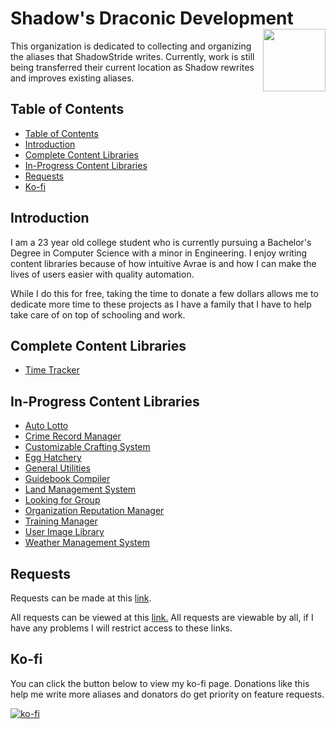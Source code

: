 <h1>Shadow's Draconic Development<img align="right" src="https://github.com/Shadow-Draconic-Development/.github/blob/60cb01e800f59566bbbd9f904bd0f9d2a96e8619/assets/main.png?raw=true" width="100px"></h1>

This organization is dedicated to collecting and organizing the aliases that ShadowStride writes. Currently, work is still being transferred their current location as Shadow rewrites and improves existing aliases.

## Table of Contents
- [Table of Contents](#table-of-contents)
- [Introduction](#introduction)
- [Complete Content Libraries](#complete-content-libraries)
- [In-Progress Content Libraries](#in-progress-content-libraries)
- [Requests](#requests)
- [Ko-fi](#ko-fi)

## Introduction
I am a 23 year old college student who is currently pursuing a Bachelor's Degree in Computer Science with a minor in Engineering. I enjoy writing content libraries because of how intuitive Avrae is and how I can make the lives of users easier with quality automation.

While I do this for free, taking the time to donate a few dollars allows me to dedicate more time to these projects as I have a family that I have to help take care of on top of schooling and work.

## Complete Content Libraries
- [Time Tracker](https://github.com/Shadow-Draconic-Development/Avrae-Time-Tracker)

## In-Progress Content Libraries
- [Auto Lotto](https://github.com/Shadow-Draconic-Development/Avrae-Auto-Lotto)
- [Crime Record Manager](https://github.com/Shadow-Draconic-Development/Avrae-Crime-Record-Manager)
- [Customizable Crafting System](https://github.com/Shadow-Draconic-Development/Avrae-Customizable-Crafting-System)
- [Egg Hatchery](https://github.com/Shadow-Draconic-Development/Avrae-Egg-Hatchery)
- [General Utilities](https://github.com/Shadow-Draconic-Development/Avrae-General-Utilities)
- [Guidebook Compiler](https://github.com/Shadow-Draconic-Development/Avrae-Guidebook-Compiler)
- [Land Management System](https://github.com/Shadow-Draconic-Development/Avrae-Land-Management-System)
- [Looking for Group](https://github.com/Shadow-Draconic-Development/Avrae-Looking-For-Group)
- [Organization Reputation Manager](https://github.com/Shadow-Draconic-Development/Avrae-Organization-Reputation-Manager)
- [Training Manager](https://github.com/Shadow-Draconic-Development/Avrae-Training-Manager)
- [User Image Library](https://github.com/Shadow-Draconic-Development/Avrae-User-Image-Library)
- [Weather Management System](https://github.com/Shadow-Draconic-Development/Avrae-Weather-Management-System)

## Requests
Requests can be made at this [link](https://forms.gle/YYkyPcBb1WHXWMYE6).

All requests can be viewed at this  [link.](https://docs.google.com/spreadsheets/d/1OyW78hh1ARDHeDu4hF4X2TxcpYSrrArprs8pkQB3zo4/edit?usp=sharing) All requests are viewable by all, if I have any problems I will restrict access to these links.

## Ko-fi
You can click the button below to view my ko-fi page. Donations like this help me write more aliases and donators do get priority on feature requests.

[![ko-fi](https://ko-fi.com/img/githubbutton_sm.svg)](https://ko-fi.com/F2F6MG4NH)